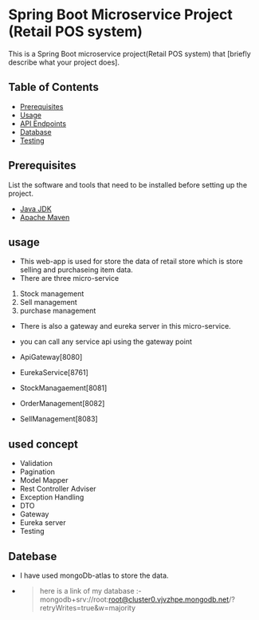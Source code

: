 # Spring Boot Microservice Project (Retail POS system)

This is a Spring Boot microservice project(Retail POS system) that [briefly describe what your project does].

## Table of Contents
- [Prerequisites](#prerequisites)
- [Usage](#usage)
- [API Endpoints](#api-endpoints)
- [Database](#database)
- [Testing](#testing)

## Prerequisites

List the software and tools that need to be installed before setting up the project.

- [Java JDK](https://adoptium.net/?variant=openjdk11&jvmVariant=hotspot)
- [Apache Maven](https://maven.apache.org/)

## usage

- This web-app is used for store the data of retail store which is store selling and purchaseing item data.
- There are three micro-service 

1. Stock management
2. Sell management
3. purchase management

- There is also a gateway and eureka server in this micro-service.
- you can call any service api using the gateway point


- ApiGateway[8080]
- EurekaService[8761]
- StockManagaement[8081]
- OrderManagement[8082]
- SellManagement[8083]

## used concept 
- Validation
- Pagination
- Model Mapper
- Rest Controller Adviser
- Exception Handling
- DTO
- Gateway
- Eureka server
- Testing

## Datebase

- I have used mongoDb-atlas to store the data.

- > here is a link of my database :- mongodb+srv://root:root@cluster0.vjvzhpe.mongodb.net/?retryWrites=true&w=majority





